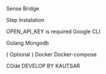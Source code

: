 Sense Bridge

Step Instalation

OPEN_API_KEY is required
Google CLI

Golang
Mongodb

( Optional )
Docker
Docker-compose

COde DEVELOP BY KAUTSAR
